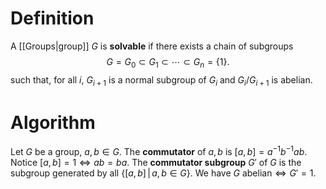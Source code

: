 # Definition

A [[Groups|group]] $G$ is **solvable** if there exists a chain of subgroups
$$ G = G_0 \subset G_1 \subset \cdots \subset G_n = \{1\}.$$
such that, for all $i$, $G_{i+1}$ is a normal subgroup of $G_i$ and $G_i / G_{i+1}$ is abelian.

# Algorithm

Let $G$ be a group, $a,b\in G$. The **commutator** of $a,b$ is $[a,b] = a^{-1}b^{-1}ab$. Notice $[a,b]=1 \iff ab=ba$.
The **commutator subgroup** $G'$ of $G$ is the subgroup generated by all $\left\{[a,b] \,|\, a,b \in G\right\}$. We have $G \text{ abelian} \iff G' = 1$.